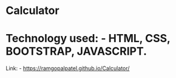# Calculator
# Technology used: - HTML, CSS, BOOTSTRAP, JAVASCRIPT.
Link: - https://ramgopalpatel.github.io/Calculator/
